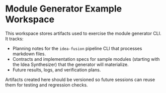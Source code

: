 # Module Generator Example Workspace

This workspace stores artifacts used to exercise the module generator CLI. It tracks:

- Planning notes for the `idea-fusion` pipeline CLI that processes markdown files.
- Contracts and implementation specs for sample modules (starting with the Idea Synthesizer) that the generator will materialize.
- Future results, logs, and verification plans.

Artifacts created here should be versioned so future sessions can reuse them for testing and regression checks.

